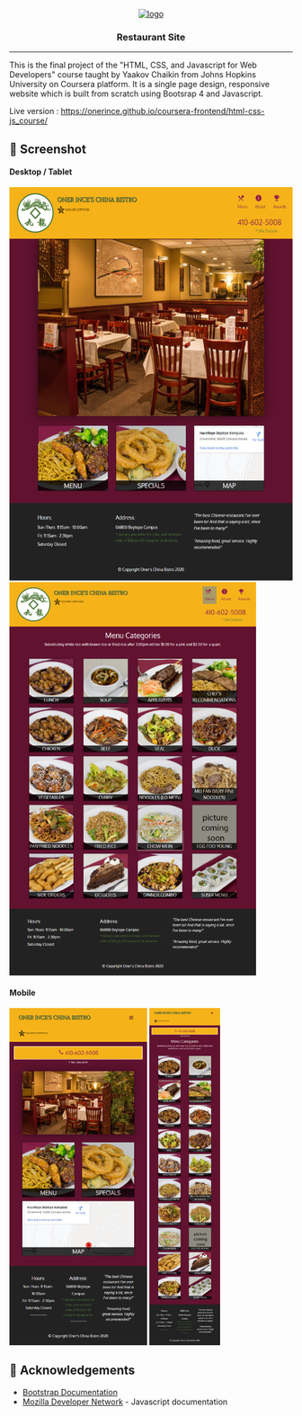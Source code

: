 <p align="center">
  <a href="" rel="noopener">
 <img width=200px height=200px src="https://i.pinimg.com/originals/4e/24/f5/4e24f523182e09376bfe8424d556610a.png" alt="logo"></a>
</p>

<h3 align="center">Restaurant Site</h3>

---

This is the final project of the "HTML, CSS, and Javascript for Web Developers" course taught by Yaakov Chaikin from Johns Hopkins University on Coursera platform. It is a single page design, responsive website which is built from scratch using Bootsrap 4 and Javascript. 

Live version : https://onerince.github.io/coursera-frontend/html-css-js_course/

## 🎥 Screenshot <a name = "demo"></a>

<h4>Desktop / Tablet</h4>
<img height=700px src="images/desktop.png">
<img height=700px src="images/menu-desktop.png">
<h4>Mobile</h4>
<img height=600px src="images/mobile.png">
<img height=600px src="images/menu-mobile.png">

## 🎉 Acknowledgements <a name = "acknowledgement"></a>
* [Bootstrap Documentation](https://getbootstrap.com/)
* [Mozilla Developer Network](https://developer.mozilla.org/tr/) - Javascript documentation
